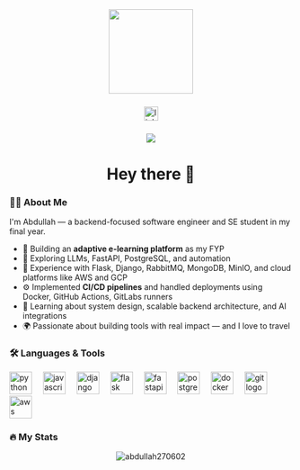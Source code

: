<div align="center">
  <img height="150" src="https://media.giphy.com/media/M9gbBd9nbDrOTu1Mqx/giphy.gif" />
</div>

###

<div align="center">
  <img src="https://img.shields.io/static/v1?message=LinkedIn&logo=linkedin&label=&color=0077B5&logoColor=white&labelColor=&style=for-the-badge" height="25" alt="linkedin logo" />
<!--   <img src="https://img.shields.io/static/v1?message=Portfolio&logo=firefox-browser&label=&color=111111&logoColor=white&labelColor=&style=for-the-badge" height="25" alt="portfolio" /> -->
</div>

###

<div align="center">
  <img src="https://visitor-badge.laobi.icu/badge?page_id=abdullahnaseem.abdullahnaseem&" />
</div>

###

<h1 align="center">Hey there 👋</h1>

###

### 👨‍💻 About Me

I'm Abdullah — a backend-focused software engineer and SE student in my final year.

- 🧠 Building an **adaptive e-learning platform** as my FYP
- 🚀 Exploring LLMs, FastAPI, PostgreSQL, and automation
- 🔧 Experience with Flask, Django, RabbitMQ, MongoDB, MinIO, and cloud platforms like AWS and GCP
- ⚙️ Implemented **CI/CD pipelines** and handled deployments using Docker, GitHub Actions, GitLabs runners 
- 🌱 Learning about system design, scalable backend architecture, and AI integrations
- 🌍 Passionate about building tools with real impact — and I love to travel


###

<h3 align="left">🛠 Languages & Tools</h3>

<div align="left">
  <!-- Python -->
  <img src="https://cdn.jsdelivr.net/gh/devicons/devicon/icons/python/python-original.svg" height="40" alt="python logo" />
  <img width="12" />

  <!-- JavaScript -->
  <img src="https://cdn.jsdelivr.net/gh/devicons/devicon/icons/javascript/javascript-original.svg" height="40" alt="javascript logo" />
  <img width="12" />

  <!-- Django -->
  <img src="https://cdn.jsdelivr.net/gh/devicons/devicon/icons/django/django-plain.svg" height="40" alt="django logo" />
  <img width="12" />

  <!-- Flask -->
  <img src="https://cdn.jsdelivr.net/gh/devicons/devicon/icons/flask/flask-original.svg" height="40" alt="flask logo" />
  <img width="12" />

  <!-- FastAPI -->
  <img src="https://cdn.jsdelivr.net/gh/devicons/devicon/icons/fastapi/fastapi-original.svg" height="40" alt="fastapi logo" />
  <img width="12" />

  <!-- PostgreSQL -->
  <img src="https://cdn.jsdelivr.net/gh/devicons/devicon/icons/postgresql/postgresql-original.svg" height="40" alt="postgresql logo" />
  <img width="12" />

  <!-- Docker -->
  <img src="https://cdn.jsdelivr.net/gh/devicons/devicon/icons/docker/docker-original-wordmark.svg" height="40" alt="docker logo" />
  <img width="12" />

  <!-- Git -->
  <img src="https://cdn.jsdelivr.net/gh/devicons/devicon/icons/git/git-original.svg" height="40" alt="git logo" />
  <img width="12" />

  <!-- AWS -->
  <img src="https://cdn.jsdelivr.net/gh/devicons/devicon/icons/amazonwebservices/amazonwebservices-original-wordmark.svg" height="40" alt="aws logo" />
</div>


### 🔥 My Stats

<div align="center">
<p><img align="center" src="https://github-readme-stats.vercel.app/api/top-langs?username=abdullah270602&show_icons=true&locale=en&layout=compact" alt="abdullah270602" /></p>
</div>

